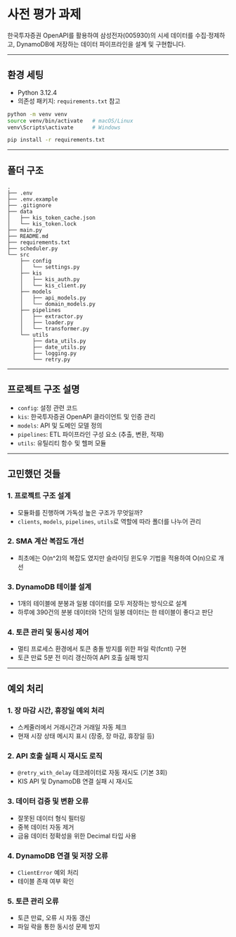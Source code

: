 # 사전 평가 과제
한국투자증권 OpenAPI를 활용하여 삼성전자(005930)의 시세 데이터를 수집·정제하고, DynamoDB에 저장하는 데이터 파이프라인을 설계 및 구현합니다.

---
## 환경 세팅
- Python 3.12.4
- 의존성 패키지: `requirements.txt` 참고

```bash
python -m venv venv
source venv/bin/activate   # macOS/Linux
venv\Scripts\activate      # Windows

pip install -r requirements.txt
```

---

## 폴더 구조
```
.
├── .env
├── .env.example
├── .gitignore
├── data
│   ├── kis_token_cache.json
│   └── kis_token.lock
├── main.py
├── README.md
├── requirements.txt
├── scheduler.py
└── src
    ├── config
    │   └── settings.py
    ├── kis
    │   ├── kis_auth.py
    │   └── kis_client.py
    ├── models
    │   ├── api_models.py
    │   └── domain_models.py
    ├── pipelines
    │   ├── extractor.py
    │   ├── loader.py
    │   └── transformer.py
    └── utils
        ├── data_utils.py
        ├── date_utils.py
        ├── logging.py
        └── retry.py
```

---

## 프로젝트 구조 설명
- `config`: 설정 관련 코드
- `kis`: 한국투자증권 OpenAPI 클라이언트 및 인증 관리
- `models`: API 및 도메인 모델 정의
- `pipelines`: ETL 파이프라인 구성 요소 (추출, 변환, 적재)
- `utils`: 유틸리티 함수 및 헬퍼 모듈

---

## 고민했던 것들

### 1. 프로젝트 구조 설계
- 모듈화를 진행하며 가독성 높은 구조가 무엇일까?
- `clients`, `models`, `pipelines`, `utils`로 역할에 따라 폴더를 나누어 관리

### 2. SMA 계산 복잡도 개선
- 최초에는 O(n^2)의 복잡도 였지만 슬라이딩 윈도우 기법을 적용하여 O(n)으로 개선

### 3. DynamoDB 테이블 설계
- 1개의 테이블에 분봉과 일봉 데이터를 모두 저장하는 방식으로 설계
- 하루에 390건의 분봉 데이터와 1건의 일봉 데이터는 한 테이블이 좋다고 판단

### 4. 토큰 관리 및 동시성 제어
- 멀티 프로세스 환경에서 토큰 충돌 방지를 위한 파일 락(fcntl) 구현
- 토큰 만료 5분 전 미리 갱신하여 API 호출 실패 방지

---

## 예외 처리

### 1. 장 마감 시간, 휴장일 예외 처리
- 스케줄러에서 거래시간과 거래일 자동 체크
- 현재 시장 상태 메시지 표시 (장중, 장 마감, 휴장일 등)

### 2. API 호출 실패 시 재시도 로직
- `@retry_with_delay` 데코레이터로 자동 재시도 (기본 3회)
- KIS API 및 DynamoDB 연결 실패 시 재시도

### 3. 데이터 검증 및 변환 오류
- 잘못된 데이터 형식 필터링
- 중복 데이터 자동 제거
- 금융 데이터 정확성을 위한 Decimal 타입 사용

### 4. DynamoDB 연결 및 저장 오류
- `ClientError` 예외 처리
- 테이블 존재 여부 확인

### 5. 토큰 관리 오류
- 토큰 만료, 오류 시 자동 갱신
- 파일 락을 통한 동시성 문제 방지